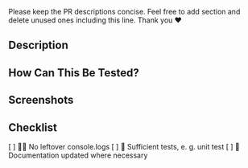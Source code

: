 Please keep the PR descriptions concise. Feel free to add section and delete unused ones including this line. Thank you ❤️

## Description

<!-- Provide a concise description of your changes -->

## How Can This Be Tested?

<!-- Describe how the changes can be tested -->

## Screenshots

<!-- Add any screenshots, if applicable -->

## Checklist

[ ] 🙅‍♀️ No leftover console.logs
[ ] 🦾 Sufficient tests, e. g. unit test
[ ] 🫶 Documentation updated where necessary
